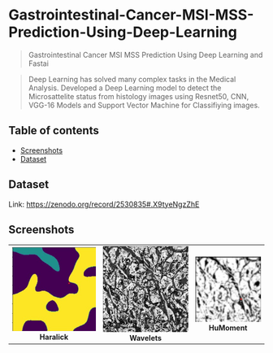 # Gastrointestinal-Cancer-MSI-MSS-Prediction-Using-Deep-Learning
> Gastrointestinal Cancer MSI MSS Prediction Using Deep Learning and Fastai

> Deep Learning has solved many complex tasks in the Medical Analysis. Developed a Deep Learning model to detect the Microsattelite status from histology images using Resnet50, CNN, VGG-16 Models and Support Vector Machine for Classifiying images.


## Table of contents
* [Screenshots](#screenshots)
* [Dataset](#Dataset)

## Dataset
Link: https://zenodo.org/record/2530835#.X9tyeNgzZhE

## Screenshots
<p align="center">
<table><tr><td><img src="images/Harakick.jpg"><br><center><b>Haralick</b></center></td><td><img src="images/Wavelet.jpg"><br><center><b>Wavelets</b></center></td><td><img src="images/HuMoments.jpg"><br><center><b>HuMoment</b></center></td></tr></table>
  
</p>

